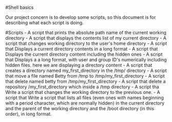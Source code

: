 #Shell basics

Our project concern is to develop some scripts, so this document is for describing what each script is doing.

#Scripts
	- A script that prints the absolute path name of the current working directory
	- A script that displays the contents list of my current directory
	- A script that changes working directory to the user's home directory
	- A script that Displays a current directory contents in a long format
	- A script that Displays the current directory content including the hidden ones
	- A script that Displays a a long format, with user and group ID's numerically including hidden files. here we are displaying a directory content
	- A script that creates a directory named my_first_directory in the /tmp/ directory
	- A script that move a file named Betty from /tmp to /tmp/my_first_directory
	- A script that delete named betty from /tmp/my_first_directory
	- A script that delete a repository /my_first_directory which inside a /tmp directory
	- A script tha Write a script that changes the working directory to the previous one.
	- A script that Write a script that lists all files (even ones with names beginning with a period character, which are normally hidden) in the current directory and the parent of the working directory and the /boot directory (in this order), in long format.
